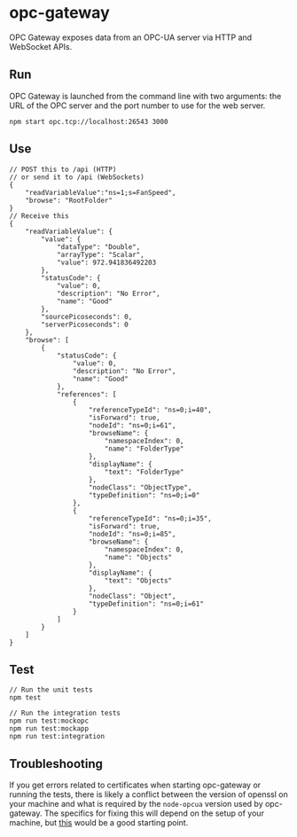 # opc-gateway

OPC Gateway exposes data from an OPC-UA server via HTTP and WebSocket APIs.

## Run

OPC Gateway is launched from the command line with two arguments: the URL of the OPC server and the port number to use for the web server.

```
npm start opc.tcp://localhost:26543 3000
```

## Use

```
// POST this to /api (HTTP)
// or send it to /api (WebSockets)
{
	"readVariableValue":"ns=1;s=FanSpeed",
	"browse": "RootFolder"
}
// Receive this
{
    "readVariableValue": {
        "value": {
            "dataType": "Double",
            "arrayType": "Scalar",
            "value": 972.941836492203
        },
        "statusCode": {
            "value": 0,
            "description": "No Error",
            "name": "Good"
        },
        "sourcePicoseconds": 0,
        "serverPicoseconds": 0
    },
    "browse": [
        {
            "statusCode": {
                "value": 0,
                "description": "No Error",
                "name": "Good"
            },
            "references": [
                {
                    "referenceTypeId": "ns=0;i=40",
                    "isForward": true,
                    "nodeId": "ns=0;i=61",
                    "browseName": {
                        "namespaceIndex": 0,
                        "name": "FolderType"
                    },
                    "displayName": {
                        "text": "FolderType"
                    },
                    "nodeClass": "ObjectType",
                    "typeDefinition": "ns=0;i=0"
                },
                {
                    "referenceTypeId": "ns=0;i=35",
                    "isForward": true,
                    "nodeId": "ns=0;i=85",
                    "browseName": {
                        "namespaceIndex": 0,
                        "name": "Objects"
                    },
                    "displayName": {
                        "text": "Objects"
                    },
                    "nodeClass": "Object",
                    "typeDefinition": "ns=0;i=61"
                }
            ]
        }
    ]
}

```

## Test

```
// Run the unit tests
npm test

// Run the integration tests
npm run test:mockopc
npm run test:mockapp
npm run test:integration
```

## Troubleshooting

If you get errors related to certificates when starting opc-gateway or running the tests, there is likely a conflict between the version of openssl on your machine and what is required by the `node-opcua` version used by opc-gateway. The specifics for fixing this will depend on the setup of your machine, but [this](https://github.com/node-opcua/node-opcua/issues?utf8=%E2%9C%93&q=is%3Aissue+certificate) would be a good starting point. 
